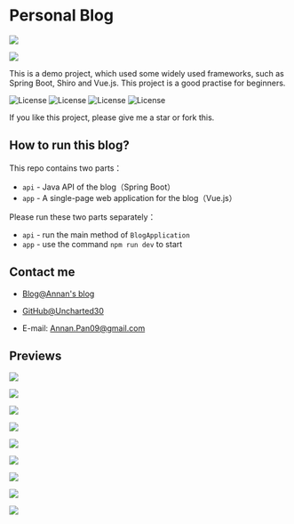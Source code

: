 # Personal Blog 

![](./demo/demo1.png)

![](./demo/demo0.png)

This is a demo project, which used some widely used frameworks, such as Spring Boot, Shiro and Vue.js.
This project is a good practise for beginners.

![License](https://img.shields.io/badge/SpringBoot-v2.2.4.RELEASE-green.svg)
![License](https://img.shields.io/badge/Vue.js-v2.6.10-blue.svg)
![License](https://img.shields.io/badge/Mysql-v8.0.19-blue.svg)
![License](https://img.shields.io/badge/Shiro-v1.4.0-blue.svg)

If you like this project, please give me a star or fork this.

## How to run this blog?

This repo contains two parts：

- `api` - Java API of the blog（Spring Boot）
- `app` - A single-page web application for the blog（Vue.js）

Please run these two parts separately：

- `api` - run the main method of `BlogApplication`
- `app` - use the command `npm run dev` to start

## Contact me

- [Blog@Annan's blog](https://www.annanpan.com)

- [GitHub@Uncharted30](https://github.com/Uncharted30)

- E-mail: Annan.Pan09@gmail.com

## Previews

![](./demo/demo2.png)

![](./demo/demo3.png)

![](./demo/demo4.png)

![](./demo/demo5.png)

![](./demo/demo6.png)

![](./demo/demo7.png)

![](./demo/demo8.png)

![](./demo/demo9.png)

![](./demo/demo10.png)
